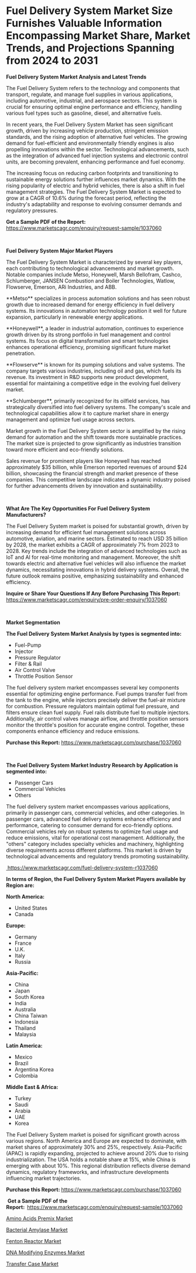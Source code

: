 <p><h1>Fuel Delivery System Market Size Furnishes Valuable Information Encompassing Market Share, Market Trends, and Projections Spanning from 2024 to 2031</h1></p><p><strong>Fuel Delivery System Market Analysis and Latest Trends</strong></p>
<p><p>The Fuel Delivery System refers to the technology and components that transport, regulate, and manage fuel supplies in various applications, including automotive, industrial, and aerospace sectors. This system is crucial for ensuring optimal engine performance and efficiency, handling various fuel types such as gasoline, diesel, and alternative fuels. </p><p>In recent years, the Fuel Delivery System Market has seen significant growth, driven by increasing vehicle production, stringent emission standards, and the rising adoption of alternative fuel vehicles. The growing demand for fuel-efficient and environmentally friendly engines is also propelling innovations within the sector. Technological advancements, such as the integration of advanced fuel injection systems and electronic control units, are becoming prevalent, enhancing performance and fuel economy.</p><p>The increasing focus on reducing carbon footprints and transitioning to sustainable energy solutions further influences market dynamics. With the rising popularity of electric and hybrid vehicles, there is also a shift in fuel management strategies. The Fuel Delivery System Market is expected to grow at a CAGR of 10.6% during the forecast period, reflecting the industry's adaptability and response to evolving consumer demands and regulatory pressures.</p></p>
<p><strong>Get a Sample PDF of the Report:&nbsp;</strong> <a href="https://www.marketscagr.com/enquiry/request-sample/1037060?utm_campaign=1816&utm_medium=2&utm_source=Github&utm_content=ia&utm_term=01112024&utm_id=fuel-delivery-system">https://www.marketscagr.com/enquiry/request-sample/1037060</a></p>
<p>&nbsp;</p>
<p><strong>Fuel Delivery System Major Market Players</strong></p>
<p><p>The Fuel Delivery System Market is characterized by several key players, each contributing to technological advancements and market growth. Notable companies include Metso, Honeywell, Marsh Bellofram, Cashco, Schlumberger, JANSEN Combustion and Boiler Technologies, Watlow, Flowserve, Emerson, ARi Industries, and ABB.</p><p>**Metso** specializes in process automation solutions and has seen robust growth due to increased demand for energy efficiency in fuel delivery systems. Its innovations in automation technology position it well for future expansion, particularly in renewable energy applications.</p><p>**Honeywell**, a leader in industrial automation, continues to experience growth driven by its strong portfolio in fuel management and control systems. Its focus on digital transformation and smart technologies enhances operational efficiency, promising significant future market penetration.</p><p>**Flowserve** is known for its pumping solutions and valve systems. The company targets various industries, including oil and gas, which fuels its revenue. Its investment in R&D supports new product development, essential for maintaining a competitive edge in the evolving fuel delivery market.</p><p>**Schlumberger**, primarily recognized for its oilfield services, has strategically diversified into fuel delivery systems. The company's scale and technological capabilities allow it to capture market share in energy management and optimize fuel usage across sectors.</p><p>Market growth in the Fuel Delivery System sector is amplified by the rising demand for automation and the shift towards more sustainable practices. The market size is projected to grow significantly as industries transition toward more efficient and eco-friendly solutions.</p><p>Sales revenue for prominent players like Honeywell has reached approximately $35 billion, while Emerson reported revenues of around $24 billion, showcasing the financial strength and market presence of these companies. This competitive landscape indicates a dynamic industry poised for further advancements driven by innovation and sustainability.</p></p>
<p>&nbsp;</p>
<p><strong>What Are The Key Opportunities For Fuel Delivery System Manufacturers?</strong></p>
<p><p>The Fuel Delivery System market is poised for substantial growth, driven by increasing demand for efficient fuel management solutions across automotive, aviation, and marine sectors. Estimated to reach USD 35 billion by 2028, the market exhibits a CAGR of approximately 7% from 2023 to 2028. Key trends include the integration of advanced technologies such as IoT and AI for real-time monitoring and management. Moreover, the shift towards electric and alternative fuel vehicles will also influence the market dynamics, necessitating innovations in hybrid delivery systems. Overall, the future outlook remains positive, emphasizing sustainability and enhanced efficiency.</p></p>
<p><strong>Inquire or Share Your Questions If Any Before Purchasing This Report:</strong> <a href="https://www.marketscagr.com/enquiry/pre-order-enquiry/1037060?utm_campaign=1816&utm_medium=2&utm_source=Github&utm_content=ia&utm_term=01112024&utm_id=fuel-delivery-system">https://www.marketscagr.com/enquiry/pre-order-enquiry/1037060</a></p>
<p>&nbsp;</p>
<p><strong>Market Segmentation</strong></p>
<p><strong>The Fuel Delivery System Market Analysis by types is segmented into:</strong></p>
<p><ul><li>Fuel-Pump</li><li>Injector</li><li>Pressure Regulator</li><li>Filter & Rail</li><li>Air Control Valve</li><li>Throttle Position Sensor</li></ul></p>
<p><p>The fuel delivery system market encompasses several key components essential for optimizing engine performance. Fuel pumps transfer fuel from the tank to the engine, while injectors precisely deliver the fuel-air mixture for combustion. Pressure regulators maintain optimal fuel pressure, and filters ensure clean fuel supply. Fuel rails distribute fuel to multiple injectors. Additionally, air control valves manage airflow, and throttle position sensors monitor the throttle's position for accurate engine control. Together, these components enhance efficiency and reduce emissions.</p></p>
<p><strong>Purchase this Report:&nbsp;</strong><a href="https://www.marketscagr.com/purchase/1037060?utm_campaign=1816&utm_medium=2&utm_source=Github&utm_content=ia&utm_term=01112024&utm_id=fuel-delivery-system">https://www.marketscagr.com/purchase/1037060</a></p>
<p>&nbsp;</p>
<p><strong>The Fuel Delivery System Market Industry Research by Application is segmented into:</strong></p>
<p><ul><li>Passenger Cars</li><li>Commercial Vehicles</li><li>Others</li></ul></p>
<p><p>The fuel delivery system market encompasses various applications, primarily in passenger cars, commercial vehicles, and other categories. In passenger cars, advanced fuel delivery systems enhance efficiency and performance, catering to consumer demand for eco-friendly options. Commercial vehicles rely on robust systems to optimize fuel usage and reduce emissions, vital for operational cost management. Additionally, the "others" category includes specialty vehicles and machinery, highlighting diverse requirements across different platforms. This market is driven by technological advancements and regulatory trends promoting sustainability.</p></p>
<p><a href="https://www.marketscagr.com/fuel-delivery-system-r1037060?utm_campaign=1816&utm_medium=2&utm_source=Github&utm_content=ia&utm_term=01112024&utm_id=fuel-delivery-system">&nbsp;https://www.marketscagr.com/fuel-delivery-system-r1037060</a></p>
<p><strong>In terms of Region, the Fuel Delivery System Market Players available by Region are:</strong></p>
<p>
    <p> <strong> North America: </strong>
        <ul>
            <li>United States</li>
            <li>Canada</li>
        </ul>
        </p> 
    <p> <strong> Europe: </strong>
        <ul>
            <li>Germany</li>
            <li>France</li>
            <li>U.K.</li>
            <li>Italy</li>
            <li>Russia</li>
        </ul>
        </p> 
    <p> <strong> Asia-Pacific: </strong>
        <ul>
            <li>China</li>
            <li>Japan</li>
            <li>South Korea</li>
            <li>India</li>
            <li>Australia</li>
            <li>China Taiwan</li>
            <li>Indonesia</li>
            <li>Thailand</li>
            <li>Malaysia</li>
        </ul>
        </p> 
    <p> <strong> Latin America: </strong>
        <ul>
            <li>Mexico</li>
            <li>Brazil</li>
            <li>Argentina Korea</li>
            <li>Colombia</li>
        </ul>
        </p> 
    <p> <strong> Middle East & Africa: </strong>
        <ul>
            <li>Turkey</li>
            <li>Saudi</li>
            <li>Arabia</li>
            <li>UAE</li>
            <li>Korea</li>
        </ul>
    </p>
    </p>
<p><p>The Fuel Delivery System market is poised for significant growth across various regions. North America and Europe are expected to dominate, with market shares of approximately 30% and 25%, respectively. Asia-Pacific (APAC) is rapidly expanding, projected to achieve around 20% due to rising industrialization. The USA holds a notable share at 15%, while China is emerging with about 10%. This regional distribution reflects diverse demand dynamics, regulatory frameworks, and infrastructure developments influencing market trajectories.</p></p>
<p><strong>Purchase this Report: </strong><a href="https://www.marketscagr.com/purchase/1037060?utm_campaign=1816&utm_medium=2&utm_source=Github&utm_content=ia&utm_term=01112024&utm_id=fuel-delivery-system">https://www.marketscagr.com/purchase/1037060</a></p>
<p>&nbsp;<strong>Get a Sample PDF of the Report:&nbsp;&nbsp;</strong><a href="https://www.marketscagr.com/enquiry/request-sample/1037060?utm_campaign=1816&utm_medium=2&utm_source=Github&utm_content=ia&utm_term=01112024&utm_id=fuel-delivery-system">https://www.marketscagr.com/enquiry/request-sample/1037060</a></p>
<p><strong></strong></p>
<p><p><a href="https://www.linkedin.com/pulse/amino-acids-premix-market-global-regional-analysis-focus-51m5f?utm_campaign=1816&utm_medium=2&utm_source=Github&utm_content=ia&utm_term=01112024&utm_id=fuel-delivery-system">Amino Acids Premix Market</a></p><p><a href="https://www.linkedin.com/pulse/bacterial-amylase-industry-insights-report-analyzing-market-jqhuf?utm_campaign=1816&utm_medium=2&utm_source=Github&utm_content=ia&utm_term=01112024&utm_id=fuel-delivery-system">Bacterial Amylase Market</a></p><p><a href="https://www.linkedin.com/pulse/fenton-reactor-market-growth-segmentation-regional-analysis-akntf?utm_campaign=1816&utm_medium=2&utm_source=Github&utm_content=ia&utm_term=01112024&utm_id=fuel-delivery-system">Fenton Reactor Market</a></p><p><a href="https://www.linkedin.com/pulse/global-dna-modifying-enzymes-market-landscape-future-trends-e1m1f?utm_campaign=1816&utm_medium=2&utm_source=Github&utm_content=ia&utm_term=01112024&utm_id=fuel-delivery-system">DNA Modifying Enzymes Market</a></p><p><a href="https://github.com/LacThu1/Market-Research-Report-List-1/blob/main/transfer-case-market.md?utm_campaign=1816&utm_medium=2&utm_source=Github&utm_content=ia&utm_term=01112024&utm_id=fuel-delivery-system">Transfer Case Market</a></p></p>